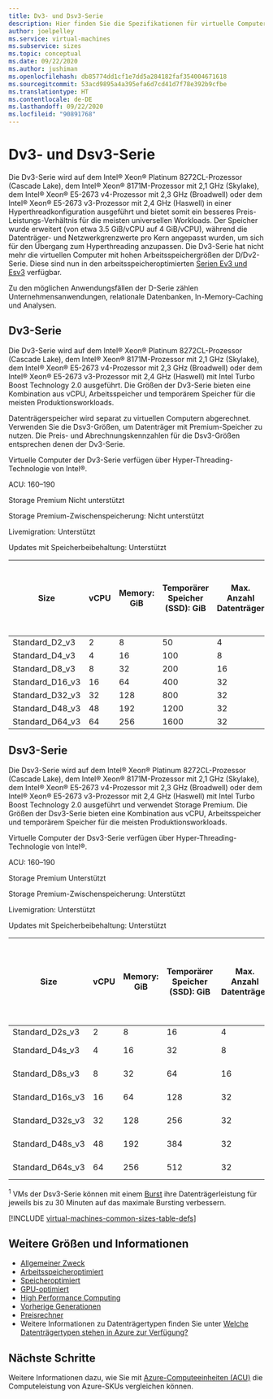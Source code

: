 ```yaml
---
title: Dv3- und Dsv3-Serie
description: Hier finden Sie die Spezifikationen für virtuelle Computer der Dv3-Serie und der Dsv3-Serie.
author: joelpelley
ms.service: virtual-machines
ms.subservice: sizes
ms.topic: conceptual
ms.date: 09/22/2020
ms.author: jushiman
ms.openlocfilehash: db85774dd1cf1e7dd5a284182faf354004671618
ms.sourcegitcommit: 53acd9895a4a395efa6d7cd41d7f78e392b9cfbe
ms.translationtype: HT
ms.contentlocale: de-DE
ms.lasthandoff: 09/22/2020
ms.locfileid: "90891768"
---
```

# <a name="dv3-and-dsv3-series"></a>Dv3- und Dsv3-Serie

Die Dv3-Serie wird auf dem Intel® Xeon® Platinum 8272CL-Prozessor (Cascade Lake), dem Intel® Xeon® 8171M-Prozessor mit 2,1 GHz (Skylake), dem Intel® Xeon® E5-2673 v4-Prozessor mit 2,3 GHz (Broadwell) oder dem Intel® Xeon® E5-2673 v3-Prozessor mit 2,4 GHz (Haswell) in einer Hyperthreadkonfiguration ausgeführt und bietet somit ein besseres Preis-Leistungs-Verhältnis für die meisten universellen Workloads. Der Speicher wurde erweitert (von etwa 3.5 GiB/vCPU auf 4 GiB/vCPU), während die Datenträger- und Netzwerkgrenzwerte pro Kern angepasst wurden, um sich für den Übergang zum Hyperthreading anzupassen. Die Dv3-Serie hat nicht mehr die virtuellen Computer mit hohen Arbeitsspeichergrößen der D/Dv2-Serie. Diese sind nun in den arbeitsspeicheroptimierten [Serien Ev3 und Esv3](ev3-esv3-series.md) verfügbar.

Zu den möglichen Anwendungsfällen der D-Serie zählen Unternehmensanwendungen, relationale Datenbanken, In-Memory-Caching und Analysen.

## <a name="dv3-series"></a>Dv3-Serie

Die Dv3-Serie wird auf dem Intel® Xeon® Platinum 8272CL-Prozessor (Cascade Lake), dem Intel® Xeon® 8171M-Prozessor mit 2,1 GHz (Skylake), dem Intel® Xeon® E5-2673 v4-Prozessor mit 2,3 GHz (Broadwell) oder dem Intel® Xeon® E5-2673 v3-Prozessor mit 2,4 GHz (Haswell) mit Intel Turbo Boost Technology 2.0 ausgeführt. Die Größen der Dv3-Serie bieten eine Kombination aus vCPU, Arbeitsspeicher und temporärem Speicher für die meisten Produktionsworkloads.

Datenträgerspeicher wird separat zu virtuellen Computern abgerechnet. Verwenden Sie die Dsv3-Größen, um Datenträger mit Premium-Speicher zu nutzen. Die Preis- und Abrechnungskennzahlen für die Dsv3-Größen entsprechen denen der Dv3-Serie.

Virtuelle Computer der Dv3-Serie verfügen über Hyper-Threading-Technologie von Intel®.

ACU: 160–190

Storage Premium  Nicht unterstützt

Storage Premium-Zwischenspeicherung:  Nicht unterstützt

Livemigration: Unterstützt

Updates mit Speicherbeibehaltung: Unterstützt

| Size | vCPU | Memory: GiB | Temporärer Speicher (SSD): GiB | Max. Anzahl Datenträger | Maximaler Durchsatz (temporärer Speicher): IOPS/MBit/s Lesen/MBit/s Schreiben | Maximale Anzahl NICs/Netzwerkbandbreite |
|---|---|---|---|---|---|---|
| Standard_D2_v3  | 2  | 8   | 50   | 4  | 3000/46/23     | 2/1000  |
| Standard_D4_v3  | 4  | 16  | 100  | 8  | 6000/93/46     | 2/2000  |
| Standard_D8_v3  | 8  | 32  | 200  | 16 | 12000/187/93   | 4/4000  |
| Standard_D16_v3 | 16 | 64  | 400  | 32 | 24000/375/187  | 8/8000  |
| Standard_D32_v3 | 32 | 128 | 800  | 32 | 48000/750/375  | 8/16000 |
| Standard_D48_v3 | 48 | 192 | 1200 | 32 | 96000/1000/500 | 8/24000 |
| Standard_D64_v3 | 64 | 256 | 1600 | 32 | 96000/1000/500 | 8/30000 |

## <a name="dsv3-series"></a>Dsv3-Serie

Die Dsv3-Serie wird auf dem Intel® Xeon® Platinum 8272CL-Prozessor (Cascade Lake), dem Intel® Xeon® 8171M-Prozessor mit 2,1 GHz (Skylake), dem Intel® Xeon® E5-2673 v4-Prozessor mit 2,3 GHz (Broadwell) oder dem Intel® Xeon® E5-2673 v3-Prozessor mit 2,4 GHz (Haswell) mit Intel Turbo Boost Technology 2.0 ausgeführt und verwendet Storage Premium. Die Größen der Dsv3-Serie bieten eine Kombination aus vCPU, Arbeitsspeicher und temporärem Speicher für die meisten Produktionsworkloads.

Virtuelle Computer der Dsv3-Serie verfügen über Hyper-Threading-Technologie von Intel®.

ACU: 160–190

Storage Premium  Unterstützt

Storage Premium-Zwischenspeicherung:  Unterstützt

Livemigration: Unterstützt

Updates mit Speicherbeibehaltung: Unterstützt

| Size | vCPU | Memory: GiB | Temporärer Speicher (SSD): GiB | Max. Anzahl Datenträger | Maximaler Durchsatz (Cache und temporärer Speicher): IOPS/MBit/s (Cachegröße in GiB) | Zwischengespeicherter maximaler Burst und Durchsatz des temporären Speichers: IOPS/MBit/s<sup>1</sup> | Maximaler Durchsatz des Datenträgers ohne Cache: IOPS/MBit/s | Durchsatz des Datenträgers mit maximalem Burst ohne Cache: IOPS/MBit/s<sup>1</sup> | Maximale Anzahl NICs/erwartete Netzwerkbandbreite (MBit/s) |
|---|---|---|---|---|---|---|---|---|---|
| Standard_D2s_v3  | 2  | 8   | 16  | 4  | 4000/32 (50)       | 4000/100    |3200/48    | 4000/100   | 2/1000  |
| Standard_D4s_v3  | 4  | 16  | 32  | 8  | 8000/64 (100)      | 8000/200    |6400/96    | 8000/200   | 2/2000  |
| Standard_D8s_v3  | 8  | 32  | 64  | 16 | 16000/128 (200)    | 16000/400   |12800/192  | 16000/400  | 4/4000  |
| Standard_D16s_v3 | 16 | 64  | 128 | 32 | 32000/256 (400)    | 32000/800   |25600/384  | 32000/800  | 8/8000  |
| Standard_D32s_v3 | 32 | 128 | 256 | 32 | 64000/512 (800)    | 64000/1600  |51200/768  | 64000/1600 | 8/16000 |
| Standard_D48s_v3 | 48 | 192 | 384 | 32 | 96000/768 (1200)   | 96000/2000  |76800/1152 | 80000/2000 | 8/24000 |
| Standard_D64s_v3 | 64 | 256 | 512 | 32 | 128000/1024 (1600) | 128000/2000 |80000/1200 | 80.000/2.000 | 8/30000 |

<sup>1</sup> VMs der Dsv3-Serie können mit einem [Burst](linux/disk-bursting.md) ihre Datenträgerleistung für jeweils bis zu 30 Minuten auf das maximale Bursting verbessern.

[!INCLUDE [virtual-machines-common-sizes-table-defs](../../includes/virtual-machines-common-sizes-table-defs.md)]

## <a name="other-sizes-and-information"></a>Weitere Größen und Informationen

- [Allgemeiner Zweck](sizes-general.md)
- [Arbeitsspeicheroptimiert](sizes-memory.md)
- [Speicheroptimiert](sizes-storage.md)
- [GPU-optimiert](sizes-gpu.md)
- [High Performance Computing](sizes-hpc.md)
- [Vorherige Generationen](sizes-previous-gen.md)
- [Preisrechner](https://azure.microsoft.com/pricing/calculator/)
- Weitere Informationen zu Datenträgertypen finden Sie unter [Welche Datenträgertypen stehen in Azure zur Verfügung?](disks-types.md)

## <a name="next-steps"></a>Nächste Schritte

Weitere Informationen dazu, wie Sie mit [Azure-Computeeinheiten (ACU)](acu.md) die Computeleistung von Azure-SKUs vergleichen können.